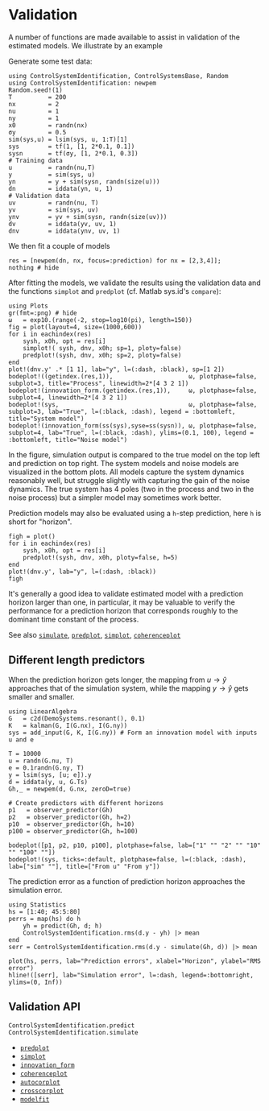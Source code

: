 

# Validation
A number of functions are made available to assist in validation of the estimated models. We illustrate by an example

Generate some test data:
```@example validation
using ControlSystemIdentification, ControlSystemsBase, Random
using ControlSystemIdentification: newpem
Random.seed!(1)
T          = 200
nx         = 2
nu         = 1
ny         = 1
x0         = randn(nx)
σy         = 0.5
sim(sys,u) = lsim(sys, u, 1:T)[1]
sys        = tf(1, [1, 2*0.1, 0.1])
sysn       = tf(σy, [1, 2*0.1, 0.3])
# Training data
u          = randn(nu,T)
y          = sim(sys, u)
yn         = y + sim(sysn, randn(size(u)))
dn         = iddata(yn, u, 1)
# Validation data
uv         = randn(nu, T)
yv         = sim(sys, uv)
ynv        = yv + sim(sysn, randn(size(uv)))
dv         = iddata(yv, uv, 1)
dnv        = iddata(ynv, uv, 1)
```
We then fit a couple of models
```@example validation
res = [newpem(dn, nx, focus=:prediction) for nx = [2,3,4]];
nothing # hide
```
After fitting the models, we validate the results using the validation data and the functions `simplot` and `predplot` (cf. Matlab sys.id's `compare`):
```@example validation
using Plots
gr(fmt=:png) # hide
ω   = exp10.(range(-2, stop=log10(pi), length=150))
fig = plot(layout=4, size=(1000,600))
for i in eachindex(res)
    sysh, x0h, opt = res[i]
    simplot!( sysh, dnv, x0h; sp=1, ploty=false)
    predplot!(sysh, dnv, x0h; sp=2, ploty=false)
end
plot!(dnv.y' .* [1 1], lab="y", l=(:dash, :black), sp=[1 2])
bodeplot!((getindex.(res,1)),                     ω, plotphase=false, subplot=3, title="Process", linewidth=2*[4 3 2 1])
bodeplot!(innovation_form.(getindex.(res,1)),     ω, plotphase=false, subplot=4, linewidth=2*[4 3 2 1])
bodeplot!(sys,                                    ω, plotphase=false, subplot=3, lab="True", l=(:black, :dash), legend = :bottomleft, title="System model")
bodeplot!(innovation_form(ss(sys),syse=ss(sysn)), ω, plotphase=false, subplot=4, lab="True", l=(:black, :dash), ylims=(0.1, 100), legend = :bottomleft, title="Noise model")
```

In the figure, simulation output is compared to the true model on the top left and prediction on top right. The system models and noise models are visualized in the bottom plots. All models capture the system dynamics reasonably well, but struggle slightly with capturing the gain of the noise dynamics.
The true system has 4 poles (two in the process and two in the noise process) but a simpler model may sometimes work better.


Prediction models may also be evaluated using a `h`-step prediction, here `h` is short for "horizon".
```@example validation
figh = plot()
for i in eachindex(res)
    sysh, x0h, opt = res[i]
    predplot!(sysh, dnv, x0h, ploty=false, h=5)
end
plot!(dnv.y', lab="y", l=(:dash, :black))
figh
```
It's generally a good idea to validate estimated model with a prediction horizon larger than one, in particular, it may be valuable to verify the performance for a prediction horizon that corresponds roughly to the dominant time constant of the process.


See also [`simulate`](@ref), [`predplot`](@ref), [`simplot`](@ref), [`coherenceplot`](@ref)



## Different length predictors
When the prediction horizon gets longer, the mapping from $u \rightarrow ŷ$ approaches that of the simulation system, while the mapping $y \rightarrow ŷ$ gets smaller and smaller.
```@example validation
using LinearAlgebra
G   = c2d(DemoSystems.resonant(), 0.1)
K   = kalman(G, I(G.nx), I(G.ny))
sys = add_input(G, K, I(G.ny)) # Form an innovation model with inputs u and e

T = 10000
u = randn(G.nu, T)
e = 0.1randn(G.ny, T)
y = lsim(sys, [u; e]).y
d = iddata(y, u, G.Ts)
Gh,_ = newpem(d, G.nx, zeroD=true)

# Create predictors with different horizons
p1   = observer_predictor(Gh)
p2   = observer_predictor(Gh, h=2)
p10  = observer_predictor(Gh, h=10)
p100 = observer_predictor(Gh, h=100)

bodeplot([p1, p2, p10, p100], plotphase=false, lab=["1" "" "2" "" "10" "" "100" ""])
bodeplot!(sys, ticks=:default, plotphase=false, l=(:black, :dash), lab=["sim" ""], title=["From u" "From y"])
```

The prediction error as a function of prediction horizon approaches the simulation error.
```@example validation
using Statistics
hs = [1:40; 45:5:80]
perrs = map(hs) do h
    yh = predict(Gh, d; h)
    ControlSystemIdentification.rms(d.y - yh) |> mean
end
serr = ControlSystemIdentification.rms(d.y - simulate(Gh, d)) |> mean

plot(hs, perrs, lab="Prediction errors", xlabel="Horizon", ylabel="RMS error")
hline!([serr], lab="Simulation error", l=:dash, legend=:bottomright, ylims=(0, Inf))
```

## Validation API

```@docs
ControlSystemIdentification.predict
ControlSystemIdentification.simulate
```

- [`predplot`](@ref)
- [`simplot`](@ref)
- [`innovation_form`](@ref)
- [`coherenceplot`](@ref)
- [`autocorplot`](@ref)
- [`crosscorplot`](@ref)
- [`modelfit`](@ref)